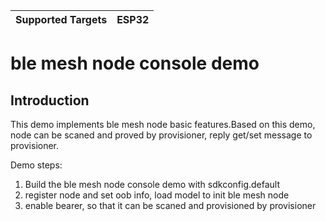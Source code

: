 | Supported Targets | ESP32 |
| ----------------- | ----- |

# ble mesh node console demo
## Introduction  
This demo implements ble mesh node basic features.Based on this demo, node can be scaned and proved by provisioner, reply get/set message to provisioner.  

Demo steps:  
1. Build the ble mesh node console demo with sdkconfig.default  
2. register node and set oob info, load model to init ble mesh node  
3. enable bearer, so that it can be scaned and provisioned by provisioner  

